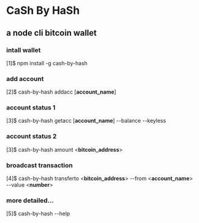# CaSh By HaSh
a node cli bitcoin wallet
---
### intall wallet
[1]$ npm install -g cash-by-hash 
### add account
[2]$ cash-by-hash addacc [__account_name__] 
### account status 1
[3]$ cash-by-hash getacc [__account_name__] --balance --keyless
### account status 2
[3]$ cash-by-hash amount <__bitcoin_address__>
### broadcast transaction
[4]$ cash-by-hash transferto <__bitcoin_address__> --from <__account_name__> --value <__number__>
### more detailed...
[5]$ cash-by-hash --help